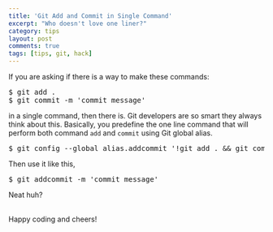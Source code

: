 ```yaml
---
title: 'Git Add and Commit in Single Command'
excerpt: "Who doesn't love one liner?"
category: tips
layout: post
comments: true
tags: [tips, git, hack]
---
```


If you are asking if there is a way to make these commands:

<pre>
$ git add .
$ git commit -m 'commit message'
</pre>

in a single command, then there is. Git developers are so smart they always think about this. Basically, you predefine the one line command that will perform both command `add` and `commit` using Git global alias.

<pre>
$ git config --global alias.addcommit '!git add . && git commit'
</pre>

Then use it like this,

<pre>
$ git addcommit -m 'commit message'
</pre>

Neat huh?

<br>
Happy coding and cheers!
